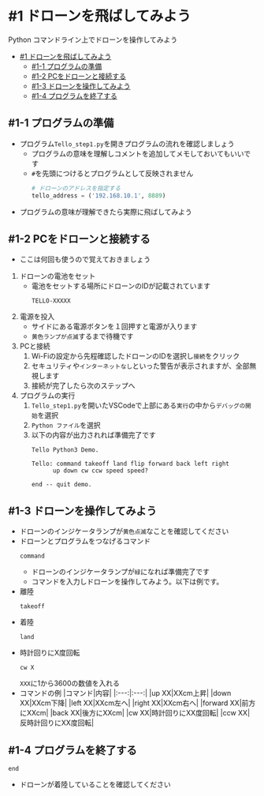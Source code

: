 # #1 ドローンを飛ばしてみよう
Python コマンドライン上でドローンを操作してみよう<br>
- [#1 ドローンを飛ばしてみよう](#1-ドローンを飛ばしてみよう)
  - [#1-1 プログラムの準備](#1-1-プログラムの準備)
  - [#1-2 PCをドローンと接続する](#1-2-pcをドローンと接続する)
  - [#1-3 ドローンを操作してみよう](#1-3-ドローンを操作してみよう)
  - [#1-4 プログラムを終了する](#1-4-プログラムを終了する)


## #1-1 プログラムの準備
* プログラム`Tello_step1.py`を開きプログラムの流れを確認しましょう
  * プログラムの意味を理解しコメントを追加してメモしておいてもいいです
  * `#`を先頭につけるとプログラムとして反映されません
      ```python
      # ドローンのアドレスを指定する
      tello_address = ('192.168.10.1', 8889)
      ```
* プログラムの意味が理解できたら実際に飛ばしてみよう
  
## #1-2 PCをドローンと接続する
* ここは何回も使うので覚えておきましょう
1. ドローンの電池をセット
   * 電池をセットする場所にドローンのIDが記載されています  
      ```
      TELLO-XXXXX
      ```
2. 電源を投入
   * サイドにある電源ボタンを１回押すと電源が入ります
   * `黄色ランプが点滅`するまで待機です
3. PCと接続
   1. Wi-Fiの設定から先程確認したドローンのIDを選択し`接続`をクリック
   2. セキュリティや`インターネットなし`といった警告が表示されますが、全部無視します
   3. 接続が完了したら次のステップへ
4. プログラムの実行
   1. `Tello_step1.py`を開いたVSCodeで上部にある`実行`の中から`デバッグの開始`を選択
   2. `Python ファイル`を選択
   3. 以下の内容が出力されれば準備完了です
      ```
      Tello Python3 Demo.

      Tello: command takeoff land flip forward back left right
            up down cw ccw speed speed?

      end -- quit demo.

      ```
## #1-3 ドローンを操作してみよう
* ドローンのインジケータランプが`黄色点滅`なことを確認してください
* ドローンとプログラムをつなげるコマンド
  ```
  command
  ```
  * ドローンのインジケータランプが`緑`になれば準備完了です
  * コマンドを入力しドローンを操作してみよう。以下は例です。
* 離陸
  ```
  takeoff
  ```
* 着陸
  ```
  land
  ```
* 時計回りにX度回転
  ```
  cw X
  ```
  `XXX`に1から3600の数値を入れる
* コマンドの例
  |コマンド|内容|
  |:---:|:---:|
  |up XX|XXcm上昇|
  |down XX|XXcm下降|
  |left XX|XXcm左へ|
  |right XX|XXcm右へ|
  |forward XX|前方にXXcm|
  |back XX|後方にXXcm|
  |cw XX|時計回りにXX度回転|
  |ccw XX|反時計回りにXX度回転|


## #1-4 プログラムを終了する
```
end
```
* ドローンが着陸していることを確認してください